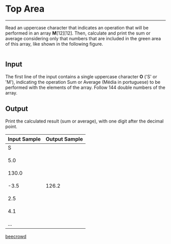 # Top Area

---

Read an uppercase character that indicates an operation that will be performed in an array **M**[12][12].
 Then, calculate and print the sum or average considering only that numbers that are included in the green area of this array, like shown in the following figure.

<img src="https://resources.beecrowd.com.br/gallery/images/problems/UOJ_1187.png" title="" alt="" data-align="center">

## Input

The first line of the input contains a single uppercase character **O** ('S' or 'M'), indicating the operation Sum or Average (Média in portuguese) to be performed with the elements of the array. Follow 144 double numbers of the array.

## Output

Print the calculated result (sum or average), with one digit after the decimal point.

| Input Sample                                                           | Output Sample |
| ---------------------------------------------------------------------- | ------------- |
| S<br><br>5.0<br><br>130.0<br><br>-3.5<br><br>2.5<br><br>4.1<br><br>... | 126.2         |

[beecrowd](https://www.beecrowd.com.br/judge/en/problems/view/1187)
